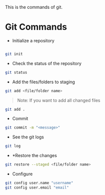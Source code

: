 This is the commands of git.

# Git Commands

- Initialize a repository

```sh

git init
```

- Check the status of the repository

```sh
git status
```

- Add the files/folders to staging

```sh
git add <file/folder name>
```

> Note:
> If you want to add all changed files

```sh
git add .
```

- Commit

```sh
git commit -m "<message>"
```

- See the git logs

```sh
git log
```

- \*Restore the changes

```sh
git restore --staged <file/folder name>
```

- Configure

```sh
git config user.name "username"
git config user.email "email"
```
